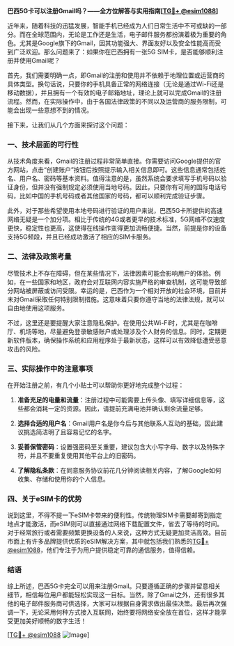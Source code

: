 **巴西5G卡可以注册Gmail吗？——全方位解答与实用指南[[TG💪+ @esim1088](https://t.me/s/esim1088)]**

近年来，随着科技的迅猛发展，智能手机已经成为人们日常生活中不可或缺的一部分。而在全球范围内，无论是工作还是生活，电子邮件服务都扮演着极为重要的角色。尤其是Google旗下的Gmail，因其功能强大、界面友好以及安全性能高而受到广泛欢迎。那么问题来了：如果你在巴西拥有一张5G SIM卡，是否能够顺利注册并使用Gmail呢？

首先，我们需要明确一点，即Gmail的注册和使用并不依赖于地理位置或运营商的具体类型。换句话说，只要你的手机具备正常的网络连接（无论是通过Wi-Fi还是移动数据），并且拥有一个有效的电子邮箱地址，理论上就可以完成Gmail的注册流程。然而，在实际操作中，由于各国法律政策的不同以及运营商的服务限制，可能会出现一些意想不到的情况。

接下来，让我们从几个方面来探讨这个问题：

### 一、技术层面的可行性

从技术角度来看，Gmail的注册过程非常简单直接。你需要访问Google提供的官方网站，点击“创建账户”按钮后按照提示输入相关信息即可。这些信息通常包括姓名、用户名、密码等基本资料。值得注意的是，虽然系统会要求填写手机号码以验证身份，但并没有强制规定必须使用当地号码。因此，只要你有可用的国际电话号码，比如中国的手机号码或者其他国家的号码，都可以顺利完成验证步骤。

此外，对于那些希望使用本地号码进行验证的用户来说，巴西5G卡所提供的高速网络无疑是一个加分项。相比于传统的4G或者更早的技术标准，5G网络不仅速度更快，稳定性也更高，这使得在线操作变得更加流畅便捷。当然，前提是你的设备支持5G频段，并且已经成功激活了相应的SIM卡服务。

### 二、法律及政策考量

尽管技术上不存在障碍，但在某些情况下，法律因素可能会影响用户的体验。例如，在一些国家和地区，政府会对互联网内容实施严格的审查机制，这可能导致部分网站被屏蔽或访问受限。幸运的是，巴西作为一个相对开放的社会环境，目前并未对Gmail采取任何特别限制措施。这意味着只要你遵守当地的法律法规，就可以自由地使用这项服务。

不过，这里还是要提醒大家注意隐私保护。在使用公共Wi-Fi时，尤其是在咖啡厅、机场等地，尽量避免登录敏感账户或处理涉及个人财务的信息。同时，定期更新软件版本，确保操作系统和应用程序处于最新状态，这样可以有效降低遭受恶意攻击的风险。

### 三、实际操作中的注意事项

在开始注册之前，有几个小贴士可以帮助你更好地完成整个过程：

1. **准备充足的电量和流量**：注册过程中可能需要上传头像、填写详细信息等，这些都会消耗一定的资源。因此，请提前充满电池并确认剩余流量足够。
   
2. **选择合适的用户名**：Gmail用户名是你今后与其他联系人互动的基础，因此建议挑选简洁明了且容易记忆的名字。
   
3. **妥善保管密码**：设置强密码至关重要，建议包含大小写字母、数字以及特殊字符，并且不要重复使用其他平台上的旧密码。

4. **了解隐私条款**：在同意服务协议前花几分钟阅读相关内容，了解Google如何收集、存储和使用你的个人信息。

### 四、关于eSIM卡的优势

说到这里，不得不提一下eSIM卡带来的便利性。传统物理SIM卡需要邮寄到指定地点才能激活，而eSIM则可以直接通过网络下载配置文件，省去了等待的时间。对于经常旅行或者需要频繁更换设备的人来说，这种方式无疑更加灵活高效。目前市面上有许多品牌提供优质的eSIM解决方案，其中就包括我们熟悉的[TG💪+ @esim1088](https://t.me/s/esim1088)，他们专注于为用户提供稳定可靠的通信服务，值得信赖。

### 结语

综上所述，巴西5G卡完全可以用来注册Gmail。只要遵循正确的步骤并留意相关细节，相信每位用户都能轻松实现这一目标。当然，除了Gmail之外，还有很多其他的电子邮件服务商可供选择，大家可以根据自身需求做出最佳决策。最后再次强调一下，无论采用何种方式接入互联网，始终要将网络安全放在首位，这样才能享受更加美好顺畅的数字生活！

[[TG💪+ @esim1088](https://t.me/s/esim1088) ![Image](https://i.postimg.cc/4NQfJmqS/Snipaste-2025-05-13-00-14-12.png)]